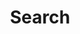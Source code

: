---
title: "Search" # in any language you want
layout: "search" # is necessary
# url: "/archive"
description: "What do you want to know?"
summary: "search"
placeholder: "website creation"
---